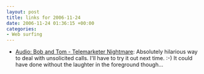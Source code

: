 ```yaml
---
layout: post
title: links for 2006-11-24
date: 2006-11-24 01:36:15 +00:00
categories:
- Web surfing
---
```

* [Audio: Bob and Tom - Telemarketer Nightmare](http://joshualowry.vox.com/library/audio/6a00c225203796f21900c2252ab8c18e1d.html): Absolutely hilarious way to deal with unsolicited calls.  I'll have to try it out next time. :-)  It could have done without the laughter in the foreground though...


